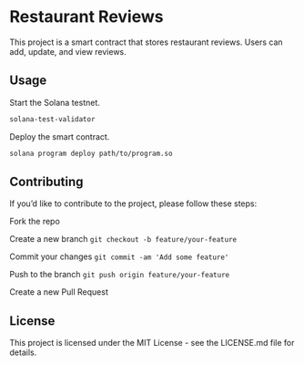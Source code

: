 # Restaurant Reviews
This project is a smart contract that stores restaurant reviews. Users can add, update, and view reviews.

## Usage
Start the Solana testnet.
```bash 
solana-test-validator
```
Deploy the smart contract.
```bash 
solana program deploy path/to/program.so
```

## Contributing
If you’d like to contribute to the project, please follow these steps:

Fork the repo

Create a new branch ```git checkout -b feature/your-feature```

Commit your changes ```git commit -am 'Add some feature'```

Push to the branch ```git push origin feature/your-feature```

Create a new Pull Request

## License
This project is licensed under the MIT License - see the LICENSE.md file for details.
